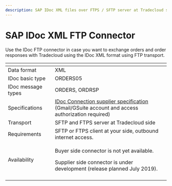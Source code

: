 ```yaml
---
description: SAP IDoc XML files over FTPS / SFTP server at Tradecloud side
---
```


# SAP IDoc XML FTP Connector

Use the IDoc FTP connector in case you want to exchange orders and order responses with Tradecloud using the IDoc XML format using FTP transport.

<table>
  <thead>
    <tr>
      <th style="text-align:left"></th>
      <th style="text-align:left"></th>
    </tr>
  </thead>
  <tbody>
    <tr>
      <td style="text-align:left">Data format</td>
      <td style="text-align:left">XML</td>
    </tr>
    <tr>
      <td style="text-align:left">IDoc basic type</td>
      <td style="text-align:left">ORDERS05</td>
    </tr>
    <tr>
      <td style="text-align:left">IDoc message types</td>
      <td style="text-align:left">ORDERS, ORDRSP</td>
    </tr>
    <tr>
      <td style="text-align:left">Specifications</td>
      <td style="text-align:left"><a href="https://docs.google.com/spreadsheets/d/1ShHpR_uR8h796TZ9zKeg_TKmbGjXP7YxenCZ0ZQnkdg">IDoc Connection supplier specification</a>
        <br
        />(Gmail/GSuite account and access authorization required)</td>
    </tr>
    <tr>
      <td style="text-align:left">Transport</td>
      <td style="text-align:left">SFTP and FTPS server at Tradecloud side</td>
    </tr>
    <tr>
      <td style="text-align:left">Requirements</td>
      <td style="text-align:left">SFTP or FTPS client at your side, outbound internet access.</td>
    </tr>
    <tr>
      <td style="text-align:left">Availability</td>
      <td style="text-align:left">
        <p>Buyer side connector is not yet available.</p>
        <p>Supplier side connector is under development (release planned July 2019).</p>
      </td>
    </tr>
    <tr>
      <td style="text-align:left"></td>
      <td style="text-align:left"></td>
    </tr>
  </tbody>
</table>

